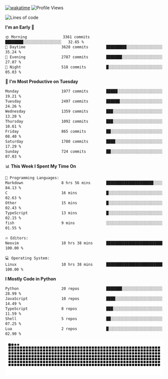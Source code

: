 [![wakatime](https://wakatime.com/badge/user/b920b284-3cde-4cd4-b72e-f7f22d050b16.svg)](https://wakatime.com/@b920b284-3cde-4cd4-b72e-f7f22d050b16)
![Profile Views](http://img.shields.io/badge/Profile%20Views-4586-blue)
<!--START_SECTION:waka-->
![Lines of code](https://img.shields.io/badge/From%20Hello%20World%20I%27ve%20Written-9.1%20million%20lines%20of%20code-blue)

**I'm an Early 🐤** 

```text
🌞 Morning                3361 commits        ████████░░░░░░░░░░░░░░░░░   32.65 % 
🌆 Daytime                3628 commits        █████████░░░░░░░░░░░░░░░░   35.24 % 
🌃 Evening                2787 commits        ███████░░░░░░░░░░░░░░░░░░   27.07 % 
🌙 Night                  518 commits         █░░░░░░░░░░░░░░░░░░░░░░░░   05.03 % 
```
📅 **I'm Most Productive on Tuesday** 

```text
Monday                   1977 commits        █████░░░░░░░░░░░░░░░░░░░░   19.21 % 
Tuesday                  2497 commits        ██████░░░░░░░░░░░░░░░░░░░   24.26 % 
Wednesday                1359 commits        ███░░░░░░░░░░░░░░░░░░░░░░   13.20 % 
Thursday                 1092 commits        ███░░░░░░░░░░░░░░░░░░░░░░   10.61 % 
Friday                   865 commits         ██░░░░░░░░░░░░░░░░░░░░░░░   08.40 % 
Saturday                 1780 commits        ████░░░░░░░░░░░░░░░░░░░░░   17.29 % 
Sunday                   724 commits         ██░░░░░░░░░░░░░░░░░░░░░░░   07.03 % 
```


📊 **This Week I Spent My Time On** 

```text
💬 Programming Languages: 
Markdown                 8 hrs 56 mins       █████████████████████░░░░   84.13 % 
C                        16 mins             █░░░░░░░░░░░░░░░░░░░░░░░░   02.63 % 
Other                    15 mins             █░░░░░░░░░░░░░░░░░░░░░░░░   02.43 % 
TypeScript               13 mins             █░░░░░░░░░░░░░░░░░░░░░░░░   02.15 % 
fish                     9 mins              ░░░░░░░░░░░░░░░░░░░░░░░░░   01.55 % 

🔥 Editors: 
Neovim                   10 hrs 38 mins      █████████████████████████   100.00 % 

💻 Operating System: 
Linux                    10 hrs 38 mins      █████████████████████████   100.00 % 
```

**I Mostly Code in Python** 

```text
Python                   20 repos            ███████░░░░░░░░░░░░░░░░░░   28.99 % 
JavaScript               10 repos            ████░░░░░░░░░░░░░░░░░░░░░   14.49 % 
TypeScript               8 repos             ███░░░░░░░░░░░░░░░░░░░░░░   11.59 % 
Shell                    5 repos             ██░░░░░░░░░░░░░░░░░░░░░░░   07.25 % 
Lua                      2 repos             █░░░░░░░░░░░░░░░░░░░░░░░░   02.90 % 
```




<!--END_SECTION:waka-->
![Snake animation](https://raw.githubusercontent.com/timmypidashev/timmypidashev/main/commits.svg)
